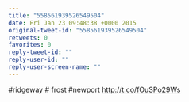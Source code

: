 ```yaml
---
title: "558561939526549504"
date: Fri Jan 23 09:48:38 +0000 2015
original-tweet-id: "558561939526549504"
retweets: 0
favorites: 0
reply-tweet-id: ""
reply-user-id: ""
reply-user-screen-name: ""
---
```

#ridgeway # frost #newport http://t.co/fOuSPo29Ws
